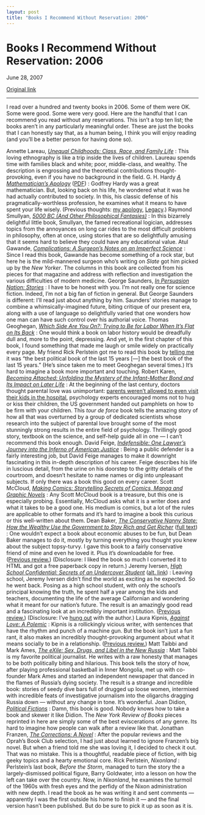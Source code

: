 ```yaml
---
layout: post
title: "Books I Recommend Without Reservation: 2006"
---
```

Books I Recommend Without Reservation: 2006
===========================================

June 28, 2007

[Original link](http://www.aaronsw.com/weblog/books2006)

* * * * *

I read over a hundred and twenty books in 2006. Some of them were OK.
Some were good. Some were very good. Here are the handful that I can
recommend you read without any reservations. This isn’t a top ten list;
the books aren’t in any particularly meaningful order. These are just
the books that I can honestly say that, as a human being, I think you
will enjoy reading (and you’ll be a better person for having done so).

Annette Lareau, *[Unequal Childhoods: Class, Race, and Family Life](http://books.theinfo.org/go/0520239504)* 
:   This loving ethnography is like a trip inside the lives of children.
    Laureau spends time with families black and white; poor,
    middle-class, and wealthy. The description is engrossing and the
    theoretical contributions thought-provoking, even if you have no
    background in the field.
G. H. Hardy *[A Mathematician’s Apology](http://books.theinfo.org/go/0521427061)* ([PDF](http://www.math.ualberta.ca/~mss/misc/A%20Mathematician%27s%20Apology.pdf))
:   Godfrey Hardy was a great mathematician. But, looking back on his
    life, he wondered what it was he had actually contributed to
    society. In this, his classic defense of his pragmatically-worthless
    profession, he examines what it means to have spent your life
    wisely. (Previous thoughts: [my
    apology](http://www.aaronsw.com/weblog/nonapology),
    [Legacy](http://www.aaronsw.com/weblog/legacy).)
Raymond Smullyan, *[5000 BC (And Other Philosophical Fantasies)](http://books.theinfo.org/go/0312295162)* 
:   In this bizarrely delightful little book, Smullyan, the famed
    recreational logician, addresses topics from the annoyances on long
    car rides to the most difficult problems in philosophy, often at
    once, using stories that are so delightfully amusing that it seems
    hard to believe they could have any educational value.
Atul Gawande, *[Complications: A Surgeon’s Notes on an Imperfect Science](http://books.theinfo.org/go/0312421702)* 
:   Since I read this book, Gawande has become something of a rock star,
    but here he is the mild-mannered surgeon who’s writing on *Slate*
    got him picked up by the *New Yorker*. The columns in this book are
    collected from his pieces for that magazine and address with
    reflection and investigation the various difficulties of modern
    medicine.
George Saunders, *[In Persuasion Nation: Stories](http://books.theinfo.org/go/159448242X)* 
:   I have to be honest with you. I’m not really one for science
    fiction. Indeed, I’m not a big fan of fiction in general. But George
    Saunders is different: I’ll read just about anything by him.
    Saunders’ stories manage to combine a whimsically-imagined future,
    biting critique of our present era, along with a use of language so
    delightfully varied that one wonders how one man can have such
    control over his authorial voice.
Thomas Geoghegan, *[Which Side Are You On?: Trying to Be for Labor When It’s Flat on Its Back](http://books.theinfo.org/go/1565848861)* 
:   One would think a book on labor history would be dreadfully dull
    and, more to the point, depressing. And yet, in the first chapter of
    this book, I found something that made me laugh or smile widely on
    practically every page. My friend Rick Perlstein got me to read this
    book by [telling
    me](http://www.prospect.org/cs/articles?articleId=9730) it was “the
    best political book of the last 15 years [—] the best book of the
    last 15 years.” (He’s since taken me to meet Geoghegan several
    times.) It’s hard to imagine a book more important and touching.
Robert Karen, *[Becoming Attached: Unfolding the Mystery of the Infant-Mother Bond and Its Impact on Later Life](http://books.theinfo.org/go/0195115015)* 
:   At the beginning of the last century, doctors thought parental love
    was unimportant: [parents weren’t allowed to even visit their kids
    in the hospital](http://www.aaronsw.com/weblog/hospitalbabies),
    psychology experts encouraged moms not to hug or kiss their
    children, the US government handed out pamphlets on how to be firm
    with your children. This *tour de force* book tells the amazing
    story of how all that was overturned by a group of dedicated
    scientists whose research into the subject of parental love brought
    some of the most stunningly strong results in the entire field of
    psychology. Thrillingly good story, textbook on the science, and
    self-help guide all in one — I can’t recommend this book enough.
David Feige, *[Indefensible: One Lawyer’s Journey into the Inferno of American Justice](http://books.theinfo.org/go/031615623X)* 
:   Being a public defender is a fairly interesting job, but David Feige
    manages to make it downright fascinating in this in-depth
    description of his career. Feige describes his life in luscious
    detail, from the urine on his doorstep to the gritty details of the
    courtroom, and doesn’t hesitate to name names or dig into unpleasant
    subjects. If only there was a book this good on every career.
Scott McCloud, *[Making Comics: Storytelling Secrets of Comics, Manga and Graphic Novels](http://books.theinfo.org/go/0060780940)* 
:   Any Scott McCloud book is a treasure, but this one is especially
    probing. Essentially, McCloud asks what it is a writer does and what
    it takes to be a good one. His medium is comics, but a lot of the
    rules are applicable to other formats and it’s hard to imagine a
    book this curious or this well-written about them.
Dean Baker, *[The Conservative Nanny State: How the Wealthy Use the Government to Stay Rich and Get Richer](http://books.theinfo.org/go/1411693957)* ([full text](http://conservativenannystate.com/))
:   One wouldn’t expect a book about economic abuses to be fun, but Dean
    Baker manages to do it, mostly by turning everything you thought you
    knew about the subject topsy-turvy. I gave this book to a fairly
    conservative friend of mine and even he loved it. Plus it’s
    downloadable for free. ([Previous
    review.](http://www.aaronsw.com/weblog/cns)) (Disclosure: I liked
    the book so much I converted it to HTML and got a free paperback
    copy in return.)
Jeremy Iversen, *[High School Confidential: Secrets of an Undercover Student](http://books.theinfo.org/go/0743283635)* ([alt. link](http://isbn.nu/0743283635))
:   Leaving school, Jeremy Iversen didn’t find the world as exciting as
    he expected. So he went back. Posing as a high school student, with
    only the school’s principal knowing the truth, he spent half a year
    among the kids and teachers, documenting the life of the average
    Californian and wondering what it meant for our nation’s future. The
    result is an amazingly good read and a fascinating look at an
    incredibly important institution. ([Previous
    review.](http://www.aaronsw.com/weblog/undercoverlearning))
    (Disclosure: I’ve [hung
    out](http://www.aaronsw.com/weblog/visitingla) with the author.)
Laura Kipnis, *[Against Love: A Polemic](http://books.theinfo.org/go/0375719326)* 
:   Kipnis is a rollickingly vicious writer, with sentences that have
    the rhythm and punch of a machine gun. But the book isn’t just a fun
    rant, it also makes an incredibly thought-provoking argument about
    what it means socially to be in a relationship. ([Previous
    review.](http://www.aaronsw.com/weblog/againstlove))
Matt Taibbi and Mark Ames, *[The eXile: Sex, Drugs, and Libel in the New Russia](http://books.theinfo.org/go/0802136524)* 
:   Matt Taibbi is my favorite political journalist. He writes with a
    raw honesty that manages to be both politically biting and
    hilarious. This book tells the story of how, after playing
    professional basketball in Inner Mongolia, met up with co-founder
    Mark Ames and started an independent newspaper that danced in the
    flames of Russia’s dying society. The result is a strange and
    incredible book: stories of seedy dive bars full of drugged up loose
    women, intermixed with incredible feats of investigative journalism
    into the oligarchs dragging Russia down — without any change in
    tone. It’s wonderful.
Joan Didion, *[Political Fictions](http://books.theinfo.org/go/0375718907)* 
:   Damn, this book is good. Nobody knows how to take a book and skewer
    it like Didion. The *New York Review of Books* pieces reprinted in
    here are simply some of the best eviscerations of any genre. Its
    hard to imagine how people can walk after a review like that.
Jonathan Franzen, *[The Corrections: A Novel](http://books.theinfo.org/go/0312421273)* 
:   After the popular reviews and the Oprah’s Book Club selection, I had
    just about learned to ignore Franzen’s big novel. But when a friend
    told me she was loving it, I decided to check it out. That was no
    mistake. This is a thoughtful, readable piece of fiction, with big
    geeky topics and a hearty emotional core.
Rick Perlstein, *Nixonland* 
:   Perlstein’s last book, *Before the Storm*, managed to turn the story
    the a largely-dismissed political figure, Barry Goldwater, into a
    lesson on how the left can take over the country. Now, in
    *Nixonland*, he examines the turmoil of the 1960s with fresh eyes
    and the perfidy of the Nixon administration with new depth. I read
    the book as he was writing it and sent comments — apparently I was
    the first outside his home to finish it — and the final version
    hasn’t been published. But do be sure to pick it up as soon as it
    is.

